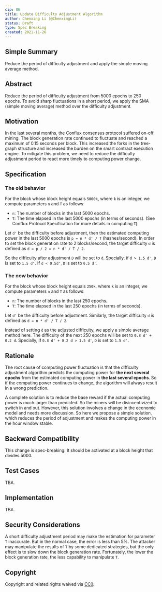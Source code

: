 ```yaml
---
cip: 86
title: Update Difficulty Adjustment Algorithm
author: Chenxing Li (@ChenxingLi)
status: Draft
type: Spec Breaking
created: 2021-11-26
---
```



## Simple Summary
Reduce the period of difficulty adjustment and apply the simple moving average method. 

## Abstract
Reduce the period of difficulty adjustment from 5000 epochs to 250 epochs. To avoid sharp fluctuations in a short period, we apply the SMA (simple moving average) method over the difficulty adjustment. 

## Motivation
In the last several months, the Conflux consensus protocol suffered on-off mining. The block generation rate continued to fluctuate and reached a maximum of 0.15 seconds per block. This increased the forks in the tree-graph structure and increased the burden on the smart contract execution engine. To mitigate this problem, we need to reduce the difficulty adjustment period to react more timely to computing power change. 

## Specification
### The old behavior 

For the block whose block height equals `5000k`, where `k` is an integer, we compute parameters `n` and `T` as follows:

- `n`: The number of blocks in the last 5000 epochs.
- `T`: The time elapsed in the last 5000 epochs (in terms of seconds). (See Conflux Protocol Specification for more details in computing `T`)

Let `d'` be the difficulty before adjustment, then the estimated computing power in the last 5000 epochs is `p = n * d' / T` (hashes/second). In order to set the block generation rate to 2 blocks/second, the target difficulty `d` is defined as `d = p / 2 = n * d' / T / 2`.

So the difficulty after adjustment  `D`  will be set to `d`. Specially, if `d > 1.5 d'`, `D` is set to `1.5 d'`. If `d < 0.5d'`, `D` is set to `0.5 d'`.

### The new behavior

For the block whose block height equals `250k`, where `k` is an integer, we compute parameters `n` and `T` as follows:

- `n`: The number of blocks in the last 250 epochs.
- `T`: The time elapsed in the last 250 epochs (in terms of seconds). 

Let `d'` be the difficulty before adjustment. Similarly, the target difficulty `d` is defined as `d = n * d' / T / 2`.

Instead of setting `d` as the adjusted difficulty, we apply a simple average method here. The difficulty of the next 250 epochs will be set to `0.8 d' + 0.2 d`. Specially, if `0.8 d' + 0.2 d > 1.5 d'`, `D` is set to `1.5 d'`. 

## Rationale
The root cause of computing power fluctuation is that the difficulty adjustment algorithm predicts the computing power for **the next several epochs** from the estimated computing power in **the last several epochs**. So if the computing power continues to change, the algorithm will always result in a wrong prediction. 

A complete solution is to reduce the base reward if the actual computing power is much larger than predicted. So the miners will be disincentivized to switch in and out. However, this solution involves a change in the economic model and needs more discussion. So here we propose a simple solution, which reduces the period of adjustment and makes the computing power in the hour window stable. 

## Backward Compatibility

This change is spec-breaking. It should be activated at a block height that divides 5000.

## Test Cases

TBA.

## Implementation

TBA.

## Security Considerations


A short difficulty adjustment period may make the estimation for parameter `T` inaccurate. But in the normal case, the error is less than 5%. The attacker may manipulate the results of `T` by some dedicated strategies, but the only effect is to slow down the block generation rate. Fortunately, the lower the block generation rate, the less capability to manipulate `T`.

## Copyright
Copyright and related rights waived via [CC0](https://creativecommons.org/publicdomain/zero/1.0/).
